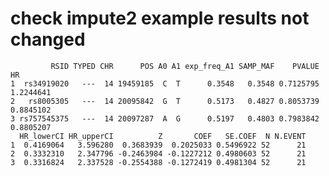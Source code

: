 # check impute2 example results not changed

             RSID TYPED CHR      POS A0 A1 exp_freq_A1 SAMP_MAF    PVALUE        HR
    1  rs34919020   ---  14 19459185  C  T      0.3548   0.3548 0.7125795 1.2244641
    2   rs8005305   ---  14 20095842  G  T      0.5173   0.4827 0.8053739 0.8845102
    3 rs757545375   ---  14 20097287  A  G      0.5197   0.4803 0.7983842 0.8805207
      HR_lowerCI HR_upperCI          Z       COEF   SE.COEF  N N.EVENT
    1  0.4169064   3.596280  0.3683939  0.2025033 0.5496922 52      21
    2  0.3332310   2.347796 -0.2463984 -0.1227212 0.4980603 52      21
    3  0.3316824   2.337528 -0.2554388 -0.1272419 0.4981304 52      21

